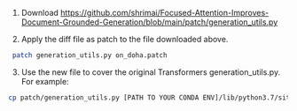 
1. Download https://github.com/shrimai/Focused-Attention-Improves-Document-Grounded-Generation/blob/main/patch/generation_utils.py

2. Apply the diff file as patch to the file downloaded above.
```bash
 patch generation_utils.py on_doha.patch 
```

3. Use the new file to cover the original Transformers generation_utils.py. For example: 
```bash
cp patch/generation_utils.py [PATH TO YOUR CONDA ENV]/lib/python3.7/site-packages/transformers/generation_utils.py
```
